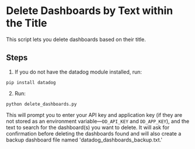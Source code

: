 # Delete Dashboards by Text within the Title

This script lets you delete dashboards based on their title.

## Steps

1. If you do not have the datadog module installed, run:
```
pip install datadog
```

2. Run:
```
python delete_dashboards.py
```

This will prompt you to enter your API key and application key (if they are not stored as an environment variable—`DD_API_KEY` and `DD_APP_KEY`), and the text to search for the dashboard(s) you want to delete. It will ask for confirmation before deleting the dashboards found and will also create a backup dashboard file named 'datadog_dashboards_backup.txt.'